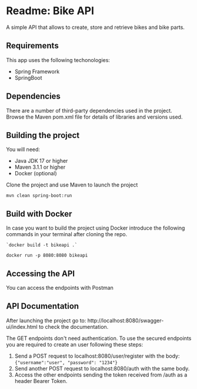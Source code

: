 # Readme: Bike API
A simple API that allows to create, store and retrieve bikes and bike parts. 



## Requirements

This app uses the following techonologies:

* Spring Framework
* SpringBoot

## Dependencies
There are a number of third-party dependencies used in the project. Browse the Maven pom.xml file for details of libraries and versions used.

## Building the project
You will need:

*	Java JDK 17 or higher
*	Maven 3.1.1 or higher
* Docker (optional)

Clone the project and use Maven to launch the project

 `mvn clean spring-boot:run`                                                                                                                                                                      

  

## Build with Docker

In case you want to build the project using Docker introduce the following commands in your terminal after cloning the repo. 

	`docker build -t bikeapi .`
  
  `docker run -p 8080:8080 bikeapi`
  
## Accessing the API
You can access the endpoints with Postman 

	
## API Documentation
After launching the project go to: http://localhost:8080/swagger-ui/index.html to check the documentation.

The GET endpoints don't need authentication.
To use the secured endpoints you are required to create an user following these steps:
1. Send a POST request to localhost:8080/user/register with the body:
`{"username":"user",
"password": "1234"}`
2. Send another POST request to localhost:8080/auth with the same body.
3. Access the other endpoints sending the token received from /auth as a header Bearer Token. 


